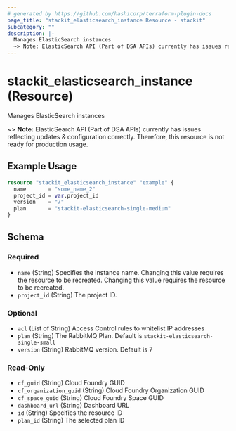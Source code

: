 ```yaml
---
# generated by https://github.com/hashicorp/terraform-plugin-docs
page_title: "stackit_elasticsearch_instance Resource - stackit"
subcategory: ""
description: |-
  Manages ElasticSearch instances
  ~> Note: ElasticSearch API (Part of DSA APIs) currently has issues reflecting updates & configuration correctly. Therefore, this resource is not ready for production usage.
---
```


# stackit_elasticsearch_instance (Resource)

Manages ElasticSearch instances

~> **Note:** ElasticSearch API (Part of DSA APIs) currently has issues reflecting updates & configuration correctly. Therefore, this resource is not ready for production usage.

## Example Usage

```terraform
resource "stackit_elasticsearch_instance" "example" {
  name       = "some_name_2"
  project_id = var.project_id
  version    = "7"
  plan       = "stackit-elasticsearch-single-medium"
}
```

<!-- schema generated by tfplugindocs -->
## Schema

### Required

- `name` (String) Specifies the instance name. Changing this value requires the resource to be recreated. Changing this value requires the resource to be recreated.
- `project_id` (String) The project ID.

### Optional

- `acl` (List of String) Access Control rules to whitelist IP addresses
- `plan` (String) The RabbitMQ Plan. Default is `stackit-elasticsearch-single-small`
- `version` (String) RabbitMQ version. Default is 7

### Read-Only

- `cf_guid` (String) Cloud Foundry GUID
- `cf_organization_guid` (String) Cloud Foundry Organization GUID
- `cf_space_guid` (String) Cloud Foundry Space GUID
- `dashboard_url` (String) Dashboard URL
- `id` (String) Specifies the resource ID
- `plan_id` (String) The selected plan ID


